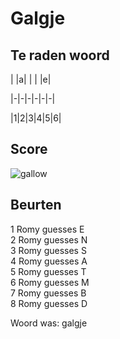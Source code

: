 # Galgje

## Te raden woord

| |a| | | |e|

|-|-|-|-|-|-|

|1|2|3|4|5|6|

## Score
![gallow](./images/7.png)

## Beurten
1 Romy guesses E  
2 Romy guesses N  
3 Romy guesses S  
4 Romy guesses A  
5 Romy guesses T  
6 Romy guesses M  
7 Romy guesses B  
8 Romy guesses D  

Woord was: galgje